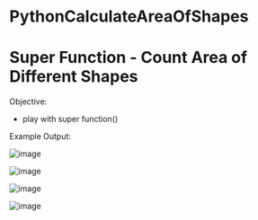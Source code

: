 # PythonCalculateAreaOfShapes

# Super Function - Count Area of Different Shapes

Objective:
- play with super function()

Example Output:


![image](https://user-images.githubusercontent.com/97081479/182047983-6e05c4ae-da61-4389-af2a-c5680f250856.png)

![image](https://user-images.githubusercontent.com/97081479/182048004-851ce04a-a6e5-4671-9dbd-2fa41068820a.png)

![image](https://user-images.githubusercontent.com/97081479/182048028-d98bee0d-a223-4242-aafe-817a6bb347b9.png)

![image](https://user-images.githubusercontent.com/97081479/182048070-e5fd5181-33f7-4d81-905d-5a821fbc5822.png)
